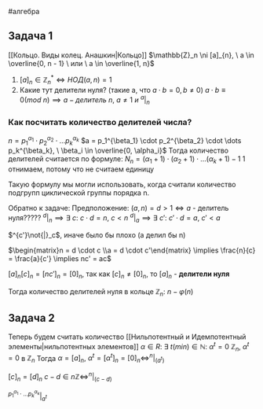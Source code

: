 #алгебра 
## Задача 1
[[Кольцо. Виды колец. Анашкин|Кольцо]] $\mathbb{Z}_n \ni [a]_{n}, \ a \in \overline{0, n - 1} \ или \ a \in \overline{1, n}$
1) $[a]_n \in \mathbb{Z}_n^* \iff НОД(a, n) = 1$
2) Какие тут делители нуля? (такие a, что $a \cdot b = 0, b \neq 0$)
$a \cdot b \equiv 0 (mod \ n) \implies a - делитель \ n, \ a \neq 1 \ и \ ^{a}|_{n}$

### Как посчитать количество делителей числа?
$n = p_1^{\alpha_1} \cdot p_2^{\alpha_2} \cdot \dots p_k^{\alpha_k}$
$a = p_1^{\beta_1} \cdot p_2^{\beta_2} \cdot \dots p_k^{\beta_k}, \ \beta_i \in \overline{0, \alpha_i}$
Тогда количество делителей считается по формуле:
$N_n = (\alpha_1 + 1) \cdot (\alpha_2 + 1) \cdot \dots (\alpha_k + 1) - 1$
1 отнимаем, потому что не считаем единицу

Такую формулу мы могли использовать, когда считали количество подгрупп циклической группы порядка n.

Обратно к задаче:
Предположение: $(a, n) = d > 1 \iff a$ - делитель нуля?????
$^{d}|_{n} \implies \exists \ c: \ c \cdot d = n, \ c < n$
$^{d}|_{a} \implies \exists \ c': \ c' \cdot d = a, \ c' < a$

$^{c'}\not{|}_c$, иначе было бы плохо (а делил бы n)

$\begin{matrix}n = d \cdot c \\a = d \cdot c'\end{matrix} \implies \frac{n}{c} = \frac{a}{c'} \implies nc' = ac$

$[a]_n[c]_n = [nc']_n = [0]_n$, так как $[c]_n \neq [0]_n$, то $[a]_n$ - **делители нуля**

Тогда количество делителей нуля в кольце $\mathbb{Z}_n$: $n - \varphi(n)$
## Задача 2
Теперь будем считать количество [[Нильпотентный и Идемпотентный элементы|нильпотентных элементов]]
$\alpha \in R: \ \exists \ t (min) \in \mathbb{N}: \ \alpha^t = 0$
$\mathbb{Z}_n, \ \alpha^t = 0$ в $\mathbb{Z}_n$
Тогда $\alpha = [a]_n, \ \alpha^t = [\alpha^t]_n = [0]_n \iff ^{n}|_{(a^t)}$

$[c]_n = [d]_n$
$c - d \in n \mathbb{Z} \iff ^{n}|_{(c - d)}$

$^{p_1^{\alpha_1} \cdot \dots p_k^{\alpha_k}}|_{a^t}$

